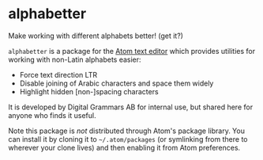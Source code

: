 # alphabetter

Make working with different alphabets better! (get it?)

`alphabetter` is a package for the [Atom text editor](https://atom.io/) which provides utilities for working with non-Latin alphabets easier:

- Force text direction LTR
- Disable joining of Arabic characters and space them widely
- Highlight hidden [non-]spacing characters

It is developed by Digital Grammars AB for internal use, but shared here for anyone who finds it useful.

Note this package is _not_ distributed through Atom's package library. You can install it by cloning it to `~/.atom/packages` (or symlinking from there to wherever your clone lives) and then enabling it from Atom preferences.
